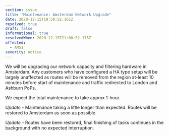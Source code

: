 ```yaml
---
section: issue
title: "Maintenance: Amsterdam Network Upgrade"
date: 2020-12-15T19:50:52.161Z
resolved: true
draft: false
informational: true
resolvedWhen: 2020-12-15T21:00:52.175Z
affected:
  - AMS1
severity: notice
---
```

We will be upgrading our network capacity and filtering hardware in Amsterdam. Any customers who have configured a HA type setup will be largely unaffected as routes will be removed from the region at-least 10 minutes before start of maintenance and traffic redirected to London and Ashburn PoPs.

We expect the total maintenance to take approx 1-hour.

*Update* - Maintenance taking a little longer than expected. Routes will be restored to Amsterdam as soon as possible.

*Update* - Routes have been restored, final finishing of tasks continues in the background with no expected interruption.